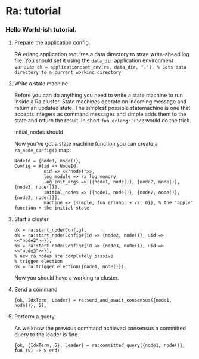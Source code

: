 # Ra: tutorial


### Hello World-ish tutorial.

1. Prepare the application config.

    RA erlang application requires a data directory to store write-ahead log file.
    You should set it using the `data_dir` application environment variable.
    `ok = application:set_env(ra, data_dir, "."), % Sets data directory to a current working directory`

1. Write a state machine.

    Before you can do anything you need to write a state machine to run inside a Ra cluster. State machines operate on incoming message and return an updated state. The simplest possible statemachine is one that accepts integers as command messages and simple adds them to the state and return the result. In short `fun erlang:'+'/2` would do the trick.

    initial_nodes should

    Now you've got a state machine function you can create a `ra_node_config()` map:

    ```
    NodeId = {node1, node()},
    Config = #{id => NodeId,
               uid => <<"node1">>,
               log_module => ra_log_memory,
               log_init_args => [{node1, node()}, {node2, node()}, {node3, node()}],
               initial_nodes => [{node1, node()}, {node2, node()}, {node3, node()}],
               machine => {simple, fun erlang:'+'/2, 0}}, % the "apply" function + the initial state
    ```

2. Start a cluster

    ```
    ok = ra:start_node(Config),
    ok = ra:start_node(Config#{id => {node2, node()}, uid => <<"node2">>}),
    ok = ra:start_node(Config#{id => {node3, node()}, uid => <<"node3">>}),
    % new ra nodes are completely passive
    % trigger election
    ok = ra:trigger_election({node1, node()}).

    ```

    Now you should have a working ra cluster.

3. Send a command

    ```
    {ok, IdxTerm, Leader} = ra:send_and_await_consensus({node1, node()}, 5),

    ```

4. Perform a query

    As we know the previous command achieved consensus a committed query to the leader is fine.

    ```
    {ok, {IdxTerm, 5}, Leader} = ra:committed_query({node1, node()}, fun (S) -> S end),
    ```
